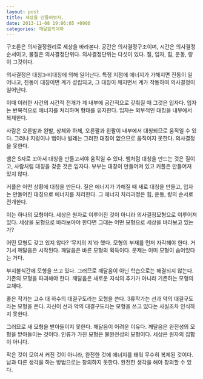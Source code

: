 ```yaml
---
layout: post
title: 세상을 만들어보자.
date: 2013-11-08 19:06:05 +0900
categories: 깨달음의대화
---
```

  


구조론은 의사결정원리로 세상을 바라본다. 공간은 의사결정구조이며, 시간은 의사결정순서이고, 물질은 의사결정단위다. 의사결정단위는 다섯이 있다. 질, 입자, 힘, 운동, 량이 그것이다. 

  


의사결정은 대칭≫비대칭에 의해 일어난다. 특정 지점에 에너지가 가해지면 진동이 일어나고, 진동이 대칭이면 계가 성립되고, 그 대칭이 깨지면서 계가 작동하여 의사결정이 일어난다. 

  


이때 이러한 사건의 시간적 전개가 계 내부에 공간적으로 갖춰질 때 그것은 입자다. 입자는 반복적으로 에너지를 처리하며 형태를 유지한다. 입자는 외부적인 대칭을 내부에서 복제한다. 

  


사람은 오른발과 왼발, 상체와 하체, 오른팔과 왼팔이 내부에서 대칭되므로 움직일 수 있다. 그러나 지렁이나 뱀이나 벌레는 그러한 대칭이 없으므로 움직이지 못한다. 의사결정을 못한다.

  


뱀은 S자로 꼬아서 대칭을 만들고서야 움직일 수 있다. 뱀처럼 대칭을 만드는 것은 질이고, 사람처럼 대칭을 갖춘 것은 입자다. 부부는 대칭이 만들어져 있고 커플은 만들어져 있지 않다.

  


커플은 어떤 상황에 대칭을 만든다. 질은 에너지가 가해질 때 새로 대칭을 만들고, 입자는 만들어진 대칭으로 에너지를 처리한다. 그 에너지 처리과정은 힘, 운동, 량의 순서로 전개한다.

  


이는 하나의 모형이다. 세상은 원자로 이루어진 것이 아니라 의사결정모형으로 이루어져 있다. 세상을 모형으로 바라보아야 한다면 그대는 어떤 모형으로 세상을 바라보고 있는가? 

  


어떤 모형도 갖고 있지 않다? ‘무지의 지’라 했다. 모형의 부재를 먼저 자각해야 한다. 거기서 깨달음은 시작된다. 깨달음은 바른 모형의 획득이다. 문제는 이미 모형이 숨어있다는 거다. 

  


부지불식간에 모형을 쓰고 있다. 그러므로 깨달음이 아닌 학습으로는 해결되지 않는다. 기존의 모형을 파괴해야 한다. 깨달음은 새로운 지식의 추가가 아니라 기존하는 모형의 교체다.

  


좋은 작가는 고수 대 하수의 대결구도라는 모형을 쓴다. 3류작가는 선과 악의 대결구도라는 모형을 쓴다. 자신이 선과 악의 대결구도라는 모형을 쓰고 있다는 사실조차 인식하지 못한다. 

  


그러므로 새 모형을 받아들이지 못한다. 깨달음이 어려운 이유다. 깨달음은 완전성의 모형을 받아들이는 것이다. 인류가 가진 모형은 불완전성의 모형이다. 세상은 원자의 집합이 아니다.

  


작은 것이 모여서 커진 것이 아니라, 완전한 것에 에너지를 태워 무수히 복제된 것이다. 남과 다른 생각을 하는 방법으로는 창의하지 못한다. 완전한 생각을 해야 창의할 수 있다.